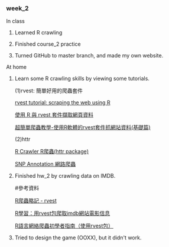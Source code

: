 ### week_2

In class

1. Learned R crawling
  
2. Finished course_2 practice

3. Turned GitHub to master branch, and made my own website.
  
  
At home

1. Learn some R crawling skills by viewing some tutorials.
  
   (1)rvest: 簡單好用的爬蟲套件
   
      [rvest tutorial: scraping the web using R](https://stat4701.github.io/edav/2015/04/02/rvest_tutorial/)
      
      [使用 R 與 rvest 套件擷取網頁資料](https://blog.gtwang.org/r/rvest-web-scraping-with-r/)
      
      [超簡單爬蟲教學-使用R軟體的rvest套件抓網站資料(基礎篇)](http://brucehau.blogspot.com/2016/09/rrvest.html)
  
   (2)httr
   
      [R Crawler R爬蟲(httr package)](http://chihchengliang.github.io/DSC2015_Crawler/)
      
      [SNP Annotation 網路爬蟲](https://blog.gtwang.org/r/r-httr-package-snp-annotation-examples/)
      
2. Finished hw_2 by crawling data on IMDB.

   #參考資料
   
     [R爬蟲略記 - rvest](http://kanchengzxdfgcv.blogspot.com/2018/01/r-rvest.html)
     
     [R學習：用rvest包爬取imdb網站電影信息](http://www.voidcn.com/article/p-kpkuzjga-bpb.html)
     
     [R語言網絡爬蟲初學者指南（使用rvest包）](http://www.ituring.com.cn/article/465317)
     
3. Tried to design the game (OOXX), but it didn't work. 
